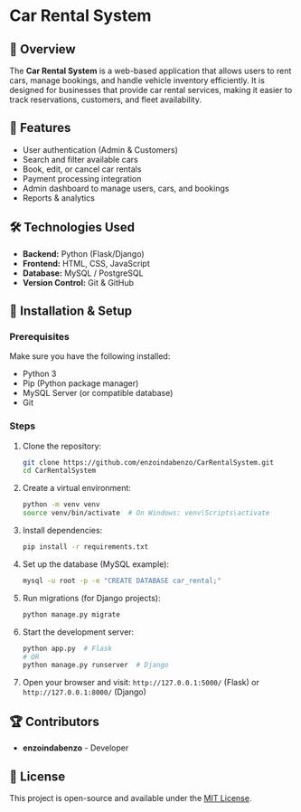 # Car Rental System

## 🚗 Overview
The **Car Rental System** is a web-based application that allows users to rent cars, manage bookings, and handle vehicle inventory efficiently. It is designed for businesses that provide car rental services, making it easier to track reservations, customers, and fleet availability.

## 📌 Features
- User authentication (Admin & Customers)
- Search and filter available cars
- Book, edit, or cancel car rentals
- Payment processing integration
- Admin dashboard to manage users, cars, and bookings
- Reports & analytics

## 🛠️ Technologies Used
- **Backend:** Python (Flask/Django)
- **Frontend:** HTML, CSS, JavaScript
- **Database:** MySQL / PostgreSQL
- **Version Control:** Git & GitHub

## 🚀 Installation & Setup
### Prerequisites
Make sure you have the following installed:
- Python 3
- Pip (Python package manager)
- MySQL Server (or compatible database)
- Git

### Steps
1. Clone the repository:
   ```bash
   git clone https://github.com/enzoindabenzo/CarRentalSystem.git
   cd CarRentalSystem
   ```
2. Create a virtual environment:
   ```bash
   python -m venv venv
   source venv/bin/activate  # On Windows: venv\Scripts\activate
   ```
3. Install dependencies:
   ```bash
   pip install -r requirements.txt
   ```
4. Set up the database (MySQL example):
   ```bash
   mysql -u root -p -e "CREATE DATABASE car_rental;"
   ```
5. Run migrations (for Django projects):
   ```bash
   python manage.py migrate
   ```
6. Start the development server:
   ```bash
   python app.py  # Flask
   # OR
   python manage.py runserver  # Django
   ```
7. Open your browser and visit: `http://127.0.0.1:5000/` (Flask) or `http://127.0.0.1:8000/` (Django)


## 🏆 Contributors
- **enzoindabenzo** - Developer

## 📄 License
This project is open-source and available under the [MIT License](LICENSE).


